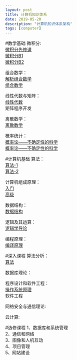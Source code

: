 ```yaml
---
layout: post
title: 计算机知识体系
date: 2019-05-20
description: "计算机知识体系架构"
tags: [computer]
---
```


#数学基础
微积分: </br>
[微积分先修课](https://www.xuetangx.com/courses/course-v1:TsinghuaX+AP000005X+2019_T1/about) </br>
[微积分B1](https://www.xuetangx.com/courses/course-v1:TsinghuaX+10421075X_2015_2+sp/about) </br>
[微积分B2](https://www.xuetangx.com/courses/course-v1:TsinghuaX+10421084X_2015_2+sp/about) </br>

组合数学：</br>
[解析组合数学](https://www.coursera.org/learn/analytic-combinatorics) </br>
[组合数学](https://www.xuetangx.com/courses/TsinghuaX/60240013_2015X/2015_T1/about) </br>

线性代数与矩阵：</br>
[线性代数](https://www.xuetangx.com/courses/TsinghuaX/10421094X/_1_/about) </br>
矩阵程序开发 </br>

离散数学：</br>
[离散数学](https://www.amazon.cn/mn/detailApp/ref=asc_df_B0011BYIY61318328/?asin=B0011BYIY6&tag=douban-23&creative=2384&creativeASIN=B0011BYIY6&linkCode=df0) </br>

概率统计：</br>
[概率论——不确定性的科学](https://www.xuetangx.com/courses/MITx/6_041x/2014_T2/about) </br>
[概率论——不确定性的科学](https://www.xuetangx.com/courses/BUx/SABR101x/_/about)

#计算机基础
算法： </br>
[算法-1](https://www.coursera.org/learn/algorithms-part1) </br>
[算法-2](https://www.coursera.org/learn/algorithms-part2)

计算机组成原理： </br>
[入门](https://www.coursera.org/learn/jisuanji-zucheng?) </br>
[高级](https://www.coursera.org/learn/comparch)

数据结构： </br>
[数据结构](http://www.xuetangx.com/courses/course-v1:TsinghuaX+30240184+2015_T2/about)

逻辑及其运算： </br>
[逻辑学导论](https://www.coursera.org/learn/logic-introduction)

编程原理： </br>
[编译原理](http://open.163.com/movie/2018/8/A/A/MDOV7906I_MDOV8DDAA.html)

#深入课程
算法分析： </br>
[算法](https://www.coursera.org/specializations/algorithms)

数据库理论： </br>

程序设计和软件工程： </br>
[操作系统原理](https://www.coursera.org/learn/os-pku) </br>
软件工程

网络安全与通信理论: </br>

云计算: </br>

#选修课程
1、数据库和系统管理 </br>
2、通信和网络 </br>
3、图像和人机互动 </br>
4、项目管理 </br>
5、网站建设 </br>